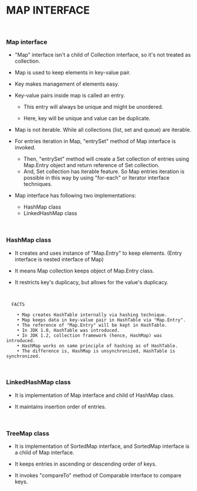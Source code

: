 # **MAP INTERFACE**

<br>

### **Map interface**

+ "Map" interface isn't a child of Collection interface, so it's not treated as collection.

+ Map is used to keep elements in key-value pair.

+ Key makes management of elements easy.

+ Key-value pairs inside map is called an entry.

  + This entry will always be unique and might be unordered.
  
  + Here, key will be unique and value can be duplicate.

+ Map is not iterable. While all collections (list, set and queue) are iterable.

+ For entries iteration in Map, "entrySet" method of Map interface is invoked.
  + Then, "entrySet" method will create a Set collection of entries using Map.Entry object and return reference of Set collection.
  + And, Set collection has iterable feature. So Map entries iteration is possible in this way by using "for-each" or Iterator interface techniques.

+ Map interface has following two implementations:
  + HashMap class
  + LinkedHashMap class

<br>

### **HashMap class**

+ It creates and uses instance of "Map.Entry" to keep elements. (Entry interface is nested interface of Map)

+ It means Map collection keeps object of Map.Entry class.

+ It restricts key's duplicacy, but allows for the value's duplicacy.

<br>

```
  FACTS

    • Map creates HashTable internally via hashing technique.
    • Map keeps data in key-value pair in HashTable via "Map.Entry".
    • The reference of "Map.Entry" will be kept in HashTable.
    • In JDK 1.0, HashTable was introduced.
    • In JDK 1.2, collection framework (hence, HashMap) was introduced.
    • HashMap works on same principle of hashing as of HashTable.
    • The difference is, HashMap is unsynchronized, HashTable is synchronized.
```

<br>

### **LinkedHashMap class**

+ It is implementation of Map interface and child of HashMap class.

+ It maintains insertion order of entries.

<br>

### **TreeMap class**

+ It is implementation of SortedMap interface, and SortedMap interface is a child of Map interface.

+ It keeps entries in ascending or descending order of keys.

+ It invokes "compareTo" method of Comparable interface to compare keys.
